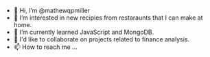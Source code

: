 - 👋 Hi, I’m @mathewqpmiller
- 👀 I’m interested in new recipies from restaraunts that I can make at home.
- 🌱 I’m currently learned JavaScript and MongoDB.
- 💞️ I'd like to collaborate on projects related to finance analysis.
- 📫 How to reach me ...

<!---
mathewqpmiller/mathewqpmiller is a ✨ special ✨ repository because its `README.md` (this file) appears on your GitHub profile.
You can click the Preview link to take a look at your changes.
--->
